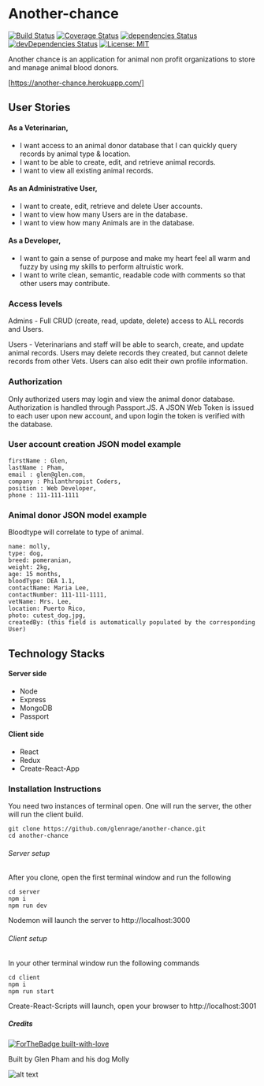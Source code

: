 # Another-chance

[![Build Status](https://travis-ci.org/glenrage/another-chance.svg?branch=master)](https://travis-ci.org/glenrage/another-chance)
[![Coverage Status](https://coveralls.io/repos/github/glenrage/another-chance/badge.svg?branch=master)](https://coveralls.io/github/glenrage/another-chance?branch=master)
[![dependencies Status](https://david-dm.org/expressjs/express/status.svg)](https://david-dm.org/expressjs/express)
[![devDependencies Status](https://david-dm.org/expressjs/express/dev-status.svg)](https://david-dm.org/expressjs/express?type=dev)
[![License: MIT](https://img.shields.io/badge/License-MIT-yellow.svg)](https://opensource.org/licenses/MIT)



Another chance is an application for animal non profit organizations to store and manage animal blood donors.

[https://another-chance.herokuapp.com/]

## User Stories

#### As a Veterinarian,
+ I want access to an animal donor database that I can quickly query records by animal type & location.
+ I want to be able to create, edit, and retrieve animal records.
+ I want to view all existing animal records.

#### As an Administrative User,
+ I want to create, edit, retrieve and delete User accounts.
+ I want to view how many Users are in the database.
+ I want to view how many Animals are in the database.

#### As a Developer,
+ I want to gain a sense of purpose and make my heart feel all warm and fuzzy by using my skills to perform altruistic work.
+ I want to write clean, semantic, readable code with comments so that other users may contribute.


### Access levels

Admins - Full CRUD (create, read, update, delete) access to ALL records and Users.

Users - Veterinarians and staff will be able to search, create, and update animal records. Users may delete records they created, but cannot delete records from other Vets. Users can also edit their own profile information.

### Authorization

Only authorized users may login and view the animal donor database. Authorization is handled through Passport.JS. A JSON Web Token is issued to each user upon new account, and upon login the token is verified with the database.

### User account creation JSON model example

```
firstName : Glen,
lastName : Pham,
email : glen@glen.com,
company : Philanthropist Coders,
position : Web Developer,
phone : 111-111-1111
```

### Animal donor JSON model example
Bloodtype will correlate to type of animal.

```
name: molly,
type: dog,
breed: pomeranian,
weight: 2kg,
age: 15 months,
bloodType: DEA 1.1,
contactName: Maria Lee,
contactNumber: 111-111-1111,
vetName: Mrs. Lee,
location: Puerto Rico,
photo: cutest_dog.jpg,
createdBy: (this field is automatically populated by the corresponding User)
```
## Technology Stacks

#### Server side
* Node
* Express
* MongoDB
* Passport

#### Client side
* React
* Redux
* Create-React-App

### Installation Instructions

You need two instances of terminal open. One will run the server, the other will run the client build.

```
git clone https://github.com/glenrage/another-chance.git
cd another-chance
```
###### Server setup
After you clone, open the first terminal window and run the following
```
cd server
npm i
npm run dev
```
Nodemon will launch the server to http://localhost:3000

###### Client setup

In your other terminal window run the following commands
```
cd client
npm i
npm run start
```
Create-React-Scripts will launch, open your browser to http://localhost:3001

##### Credits
[![ForTheBadge built-with-love](http://ForTheBadge.com/images/badges/built-with-love.svg)](https://GitHub.com/glenrage/)


Built by Glen Pham and his dog Molly

![alt text](http://res.cloudinary.com/glenrage/image/upload/c_scale,w_394/v1501914520/mollyboo_dptv9k.jpg)
